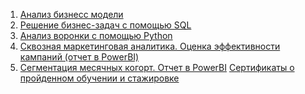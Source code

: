 1. [Анализ бизнесс модели](https://github.com/KaterinaNovikova/Projects/blob/main/%D0%9A%D0%BE%D0%BF%D0%B8%D1%8F%20project%20%D0%A4%D0%B8%D0%BD%D0%B0%D0%BB%D1%8C%D0%BD%D1%8B%D0%B9.xlsx)
2. [Решение бизнес-задач с помощью SQL](https://github.com/KaterinaNovikova/Projects/blob/main/PROJECT-2%20%D0%9D%D0%BE%D0%B2%D0%B8%D0%BA%D0%BE%D0%B2%D0%B0%20%D0%95%D0%9D%20(1).docx)
3. [Анализ воронки с помощью Python](https://drive.google.com/file/d/1N37QZtkhsCOvTu9CXHtz-TI2vs_IiIBx/view?usp=sharing)
4. [Сквозная маркетинговая аналитика. Оценка эффективности кампаний (отчет в PowerBI)](https://github.com/KaterinaNovikova/Projects/blob/main/LTV30_Novikova_EN.pbix)
5. [Сегментация месячных когорт. Отчет в PowerBI]()
[Сертификаты о пройденном обучении и стажировке](https://github.com/KaterinaNovikova/Projects/tree/main/Certificates)
